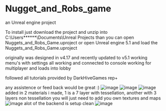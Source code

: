 # Nugget_and_Robs_game
an Unreal engine project

To install just download the project and unzip into C:\Users\******\Documents\Unreal Projects
than you can open Nuggets_and_Robs_Game.uproject or open Unreal engine 5.1 and load the Nuggets_and_Robs_Game.uproject

originally was designed in v4.17 and recently updated to v5.1
working menu's with settings all working and connected to console
working for multiplayer and loads into lobby

followed all tutorials provided by DarkHiveGames rep+

any assistence or feed back would be great :)
![image](https://user-images.githubusercontent.com/35167038/234428476-9237a6a1-81b0-4b24-864b-8bfc1c5360c5.png)
![image](https://user-images.githubusercontent.com/35167038/234428543-7eed4f43-07c3-4ffc-8056-c371dab475c0.png)
![image](https://user-images.githubusercontent.com/35167038/234428605-90d99d5e-1d04-4338-b98c-2e38b2db26b7.png)
added in 2 materials i made, 1 is a 7 layer with tessellation, another with 3 layers non tessellation
you will just need to add you own textures and maps 
![image](https://user-images.githubusercontent.com/35167038/234428951-a9225058-7a9d-4a4c-a336-396070c5bf72.png)
alot of the backend is setup clean
![image](https://user-images.githubusercontent.com/35167038/234429032-20a3dc63-2dcb-4dae-8ce1-ee28f96bbac1.png)

